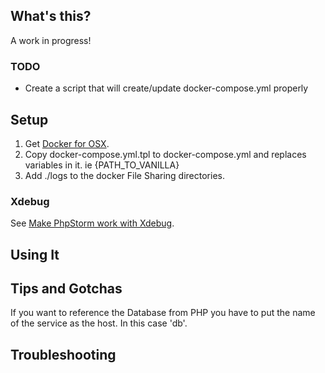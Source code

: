 ## What's this?

A work in progress!

### TODO
- Create a script that will create/update docker-compose.yml properly 

## Setup

1. Get [Docker for OSX](https://download.docker.com/mac/stable/Docker.dmg).
1. Copy docker-compose.yml.tpl to docker-compose.yml and replaces variables in it. ie {PATH_TO_VANILLA}
1. Add ./logs to the docker File Sharing directories.

### Xdebug

See [Make PhpStorm work with Xdebug](./doc/xdebug.md).

## Using It

## Tips and Gotchas

If you want to reference the Database from PHP you have to put the name of the service as the host.
In this case 'db'.

## Troubleshooting

